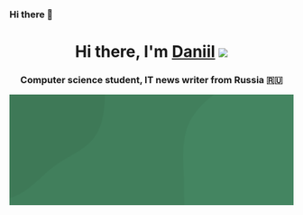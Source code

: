 ### Hi there 👋

<div align="center">
  <h1 align="center">Hi there, I'm <a href="https://daniilshat.ru/" target="_blank">Daniil</a> 
  <img src="https://github.com/blackcater/blackcater/raw/main/images/Hi.gif" height="32"/></h1>
  <h3 align="center">Computer science student, IT news writer from Russia 🇷🇺</h3>
  <img max-width="800" src="assets/simple_shiny.svg"/>
</div>
